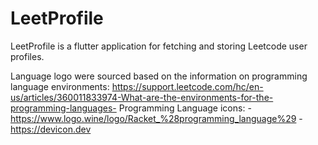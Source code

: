 # LeetProfile
LeetProfile is a flutter application for fetching and storing Leetcode user profiles.

Language logo were sourced based on the information on programming language environments: https://support.leetcode.com/hc/en-us/articles/360011833974-What-are-the-environments-for-the-programming-languages-
Programming Language icons:
    - https://www.logo.wine/logo/Racket_%28programming_language%29
    - https://devicon.dev
